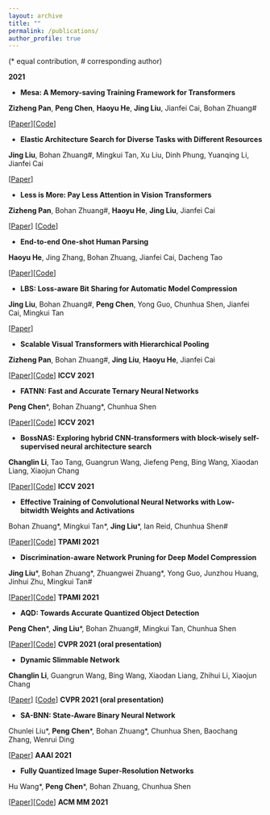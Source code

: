 ```yaml
---
layout: archive
title: ""
permalink: /publications/
author_profile: true
---
```


(\* equal contribution, \# corresponding author)


**2021**

- **Mesa: A Memory-saving Training Framework for Transformers**

**Zizheng Pan**, **Peng Chen**, **Haoyu He**, **Jing Liu**, Jianfei Cai, Bohan Zhuang\#

[[Paper](https://arxiv.org/abs/2111.11124)][[Code](https://github.com/zhuang-group/Mesa)]


- **Elastic Architecture Search for Diverse Tasks with Different Resources**

**Jing Liu**, Bohan Zhuang\#, Mingkui Tan, Xu Liu, Dinh Phung, Yuanqing Li, Jianfei Cai

[[Paper](https://arxiv.org/abs/2108.01224)]


- **Less is More: Pay Less Attention in Vision Transformers**

**Zizheng Pan**, Bohan Zhuang\#, **Haoyu He**, **Jing Liu**, Jianfei Cai

[[Paper](http://arxiv.org/abs/2105.14217)] [[Code](https://github.com/zhuang-group/LIT)]


- **End-to-end One-shot Human Parsing**

**Haoyu He**, Jing Zhang, Bohan Zhuang, Jianfei Cai, Dacheng Tao

[[Paper](https://arxiv.org/abs/2105.01241)][[Code](https://github.com/Charleshhy/One-shot-Human-Parsing/stargazers)]


- **LBS: Loss-aware Bit Sharing for Automatic Model Compression**

**Jing Liu**, Bohan Zhuang\#, **Peng Chen**, Yong Guo, Chunhua Shen, Jianfei Cai, Mingkui Tan

[[Paper](https://arxiv.org/abs/2101.04935)]


- **Scalable Visual Transformers with Hierarchical Pooling**

**Zizheng Pan**, Bohan Zhuang\#, **Jing Liu**, **Haoyu He**, Jianfei Cai

[[Paper](https://arxiv.org/abs/2103.10619)][[Code](https://github.com/zhuang-group/HVT)]  **ICCV 2021**


- **FATNN: Fast and Accurate Ternary Neural Networks**

**Peng Chen**\*,  Bohan Zhuang\*, Chunhua Shen

[[Paper](https://arxiv.org/pdf/2008.05101.pdf)][[Code](https://github.com/zhuang-group/QTool)]   **ICCV 2021**


- **BossNAS: Exploring hybrid CNN-transformers with block-wisely self-supervised neural architecture search**

**Changlin Li**, Tao Tang, Guangrun Wang, Jiefeng Peng, Bing Wang, Xiaodan Liang, Xiaojun Chang

[[Paper](https://arxiv.org/pdf/2103.12424.pdf)][[Code](https://github.com/changlin31/BossNAS)]  **ICCV 2021**


- **Effective Training of Convolutional Neural Networks with Low-bitwidth Weights and Activations**

Bohan Zhuang\*, Mingkui Tan\*, **Jing Liu**\*, Ian Reid, Chunhua Shen\#

[[Paper](https://arxiv.org/pdf/1908.04680.pdf)][[Code](https://github.com/bohanzhuang/Towards-Effective-Low-bitwidth-Convolutional-Neural-Networks)] **TPAMI 2021**


- **Discrimination-aware Network Pruning for Deep Model Compression**

**Jing Liu**\*, Bohan Zhuang\*, Zhuangwei Zhuang\*, Yong Guo, Junzhou Huang, Jinhui Zhu, Mingkui Tan\#

[[Paper](https://ieeexplore.ieee.org/document/9384353)][[Code](https://github.com/SCUT-AILab/DCP)] **TPAMI 2021**


- **AQD: Towards Accurate Quantized Object Detection**

**Peng Chen**\*, **Jing Liu**\*, Bohan Zhuang\#, Mingkui Tan, Chunhua Shen

[[Paper](https://arxiv.org/abs/2007.06919)][[Code](https://github.com/zhuang-group/QTool)]  **CVPR 2021 (oral presentation)**

- **Dynamic Slimmable Network**

**Changlin Li**, Guangrun Wang, Bing Wang, Xiaodan Liang, Zhihui Li, Xiaojun Chang

[[Paper](https://openaccess.thecvf.com/content/CVPR2021/papers/Li_Dynamic_Slimmable_Network_CVPR_2021_paper.pdf)] [[Code](https://github.com/changlin31/DS-Net)] **CVPR 2021 (oral presentation)**


- **SA-BNN: State-Aware Binary Neural Network**

Chunlei Liu\*, **Peng Chen**\*, Bohan Zhuang\*, Chunhua Shen, Baochang Zhang, Wenrui Ding

[[Paper](https://ojs.aaai.org/index.php/AAAI/article/view/16306)] **AAAI 2021**


- **Fully Quantized Image Super-Resolution Networks**

Hu Wang\*, **Peng Chen**\*, Bohan Zhuang, Chunhua Shen

[[Paper](https://arxiv.org/pdf/2011.14265.pdf)][[Code](https://github.com/zhuang-group/QTool)]  **ACM MM 2021**







